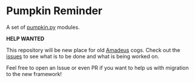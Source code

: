 # Pumpkin Reminder

A set of [pumpkin.py](https://github.com/pumpkin-py) modules.

**HELP WANTED**

This repository will be new place for old [Amadeus](https://github.com/Czechbol/Amadeus) cogs. Check out the [issues](https://github.com/pumpkin-py/pumpkin-reminder/issues) to see what is to be done and what is being worked on.

Feel free to open an Issue or even PR if you want to help us with migration to the new framework!
